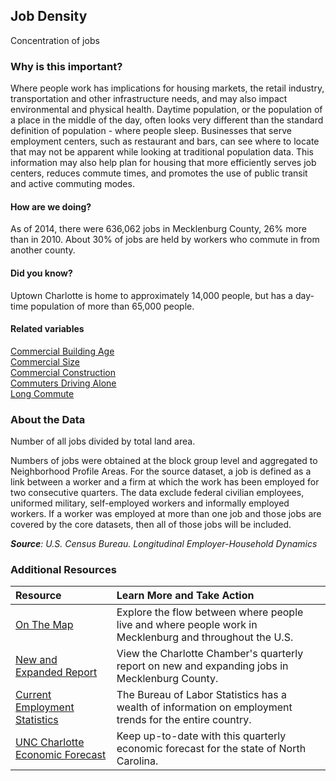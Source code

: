 ## Job Density
Concentration of jobs

### Why is this important?
Where people work has implications for housing markets, the retail industry, transportation and other infrastructure needs, and may also impact environmental and physical health. Daytime population, or the population of a place in the middle of the day, often looks very different than the standard definition of population - where people sleep. Businesses that serve employment centers, such as restaurant and bars, can see where to locate that may not be apparent while looking at traditional population data. This information may also help plan for housing that more efficiently serves job centers, reduces commute times, and promotes the use of public transit and active commuting modes. 

#### How are we doing?
As of 2014, there were 636,062 jobs in Mecklenburg County, 26% more than in 2010. About 30% of jobs are held by workers who commute in from another county. 

#### Did you know?
Uptown Charlotte is home to approximately 14,000 people, but has a day-time population of more than 65,000 people.

#### Related variables
<a href="javascript:void(0)" onclick="model.metricId = 'm42'">Commercial Building Age</a>  
<a href="javascript:void(0)" onclick="model.metricId = 'm41'">Commercial Size</a>  
<a href="javascript:void(0)" onclick="model.metricId = 'm19'">Commercial Construction</a>  
<a href="javascript:void(0)" onclick="model.metricId = 'm10'">Commuters Driving Alone</a>  
<a href="javascript:void(0)" onclick="model.metricId = 'm33'">Long Commute</a>  

### About the Data 
Number of all jobs divided by total land area. 

Numbers of jobs were obtained at the block group level and aggregated to Neighborhood Profile Areas. For the source dataset, a job is defined as a link between a worker and a firm at which the work has been employed for two consecutive quarters. The data exclude federal civilian employees, uniformed military, self-employed workers and informally employed workers. If a worker was employed at more than one job and those jobs are covered by the core datasets, then all of those jobs will be included. 

_**Source**: U.S. Census Bureau. Longitudinal Employer-Household Dynamics_

### Additional Resources
|Resource | Learn More and Take Action | 
|:--- | :--- |
|[On The Map](http://onthemap.ces.census.gov/)|Explore the flow between where people live and where people work in Mecklenburg and throughout the U.S.
|[New and Expanded Report](https://charlottechamber.com/members-only/new-and-expanded-report/)|View the Charlotte Chamber's quarterly report on new and expanding jobs in Mecklenburg County.
|[Current Employment Statistics](http://www.bls.gov/ces/)| The Bureau of Labor Statistics has a wealth of information on employment trends for the entire country.
|[UNC Charlotte Economic Forecast](http://belkcollege.uncc.edu/business-community/economic-forecast)|Keep up-to-date with this quarterly economic forecast for the state of North Carolina.